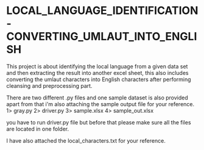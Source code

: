 # LOCAL_LANGUAGE_IDENTIFICATION-CONVERTING_UMLAUT_INTO_ENGLISH
This project is about identifying the local language from a given data set and then extracting the result into another excel sheet, this also includes converting the umlaut characters into English characters after performing cleansing and preprocessing part.

There are two different .py files and one sample dataset is also provided apart from that i'm also attaching the sample output file for your reference.
1> gray.py
2> driver.py
3> sample.xlsx
4> sample_out.xlsx

you have to run driver.py file but before that please make sure all the files are located in one folder.

I have also attached the local_characters.txt for your reference.
